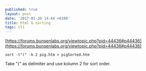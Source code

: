 ```yaml
---
published: true
layout: post
date: '2017-01-30 14:44 +0100'
title: html & sorting
tags: cli
---
```

[https://forums.bunsenlabs.org/viewtopic.php?pid=44436#p44436](https://forums.bunsenlabs.org/viewtopic.php?pid=44436#p44436)

    sort -t"(" -k 2 pig.htm > pigSorted.htm

Take "(" as delimiter and use kolumn 2 for sort order.
